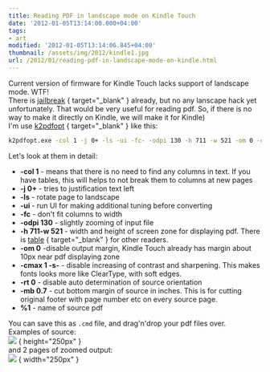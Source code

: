 ```yaml
---
title: Reading PDF in landscape mode on Kindle Touch
date: '2012-01-05T13:14:00.000+04:00'
tags:
- art
modified: '2012-01-05T13:14:06.845+04:00'
thumbnail: /assets/img/2012/kindle1.jpg
url: /2012/01/reading-pdf-in-landscape-mode-on-kindle.html
---
```

Current version of firmware for Kindle Touch lacks support of landscape mode. WTF!   
There is [jailbreak](http://www.mobileread.com/forums/showthread.php?t=160454)
{ target="_blank" } already, but no any lanscape hack yet unfortunately. That would be very useful for reading pdf. So, if there is no way to make it directly on Kindle, we will make it for Kindle)  
I'm use [k2pdfopt](http://www.willus.com/k2pdfopt/)
{ target="_blank" } like this:  
```bash
k2pdfopt.exe -col 1 -j 0+ -ls -ui -fc- -odpi 130 -h 711 -w 521 -om 0 -cmax 1 -s- -rt 0 -mb 0.7 %1  
```
  
Let's look at them in detail:  

- <b>-col 1</b> - means that there is no need to find any columns in text. If you have tables, this will helps to not break them to columns at new pages
- <b>-j 0+</b> - tries to justification text left
- <b>-ls</b> - rotate page to landscape
- <b>-ui </b>- run UI for making additional tuning before converting
- <b>-fc</b> - don't fit columns to width
- <b>-odpi 130</b> - slightly zooming of input file
- <b>-h 711-w 521</b> - width and height of screen zone for displaying pdf. There is [table](https://docs.google.com/spreadsheet/ccc?key=0Amk6MWy_gPlzdHU4NmlVVDhOZnZ2WVlJNlRHWkcyenc&hl=en_US)
{ target="_blank" } for other readers.
- <b>-om 0</b> -disable output margin, Kindle Touch already has margin about 10px near pdf displaying zone
- <b>-cmax 1 -s-</b> - disable increasing of contrast and sharpening. This makes fonts looks more like ClearType, with soft edges.
- <b>-rt 0</b> - disable auto determination of source orientation
- <b>-mb 0.7</b> - cut bottom margin of source in inches. This is for cutting original footer with page number etc on every source page.
- <b>%1</b> - name of source pdf

You can save this as `.cmd` file, and drag'n'drop your pdf files over.  
Examples of source:  
![](/assets/img/2012/kindle1.jpg)
{ height="250px" }   
and 2 pages of zoomed output:  
![](/assets/img/2012/kindle2.jpg)
{ width="250px" }  
